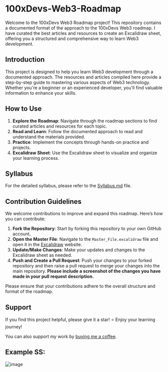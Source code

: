 # 100xDevs-Web3-Roadmap

Welcome to the 100xDevs Web3 Roadmap project! This repository contains a documented format of the approach to the 100xDevs Web3 roadmap. I have curated the best articles and resources to create an Excalidraw sheet, offering you a structured and comprehensive way to learn Web3 development.

## Introduction

This project is designed to help you learn Web3 development through a documented approach. The resources and articles compiled here provide a step-by-step guide to mastering various aspects of Web3 technology. Whether you're a beginner or an experienced developer, you'll find valuable information to enhance your skills.

## How to Use

1. **Explore the Roadmap**: Navigate through the roadmap sections to find curated articles and resources for each topic.
2. **Read and Learn**: Follow the documented approach to read and understand the materials provided.
3. **Practice**: Implement the concepts through hands-on practice and projects.
4. **Excalidraw Sheet**: Use the Excalidraw sheet to visualize and organize your learning process.

## Syllabus

For the detailed syllabus, please refer to the [Syllabus.md](https://github.com/vignesh-chaturvedi/100xDevs-Web3-Roadmap/blob/main/Syllabus.md) file.

## Contribution Guidelines

We welcome contributions to improve and expand this roadmap. Here’s how you can contribute:

1. **Fork the Repository**: Start by forking this repository to your own GitHub account.
2. **Open the Master File**: Navigate to the `Master_File.excalidraw` file and open it in the [Excalidraw](https://excalidraw.com/) website.
3. **Update/Make Changes**: Make your updates and changes to the Excalidraw sheet as needed.
4. **Push and Create a Pull Request**: Push your changes to your forked repository and then raise a pull request to merge your changes into the main repository.
   **Please include a screenshot of the changes you have made in your pull request description.**

Please ensure that your contributions adhere to the overall structure and format of the roadmap.

## Support

If you find this project helpful, please give it a star! ⭐ Enjoy your learning journey!

You can also support my work by [buying me a coffee](https://buymeacoffee.com/lazyvim).

## Example SS:
![image](https://github.com/user-attachments/assets/5eb57f12-cb0f-4d98-b153-75c934e0023e)

